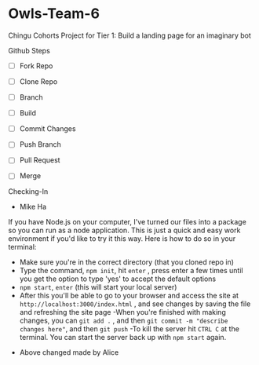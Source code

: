 # Owls-Team-6
Chingu Cohorts Project for Tier 1: Build a landing page for an imaginary bot

Github Steps
- [ ] Fork Repo
- [ ] Clone Repo
- [ ] Branch
- [ ] Build
- [ ] Commit Changes
- [ ] Push Branch
- [ ] Pull Request

- [ ] Merge

Checking-In
* Mike Ha

If you have Node.js on your computer, I've turned our files into a package so you can run as a node application. This is just a quick and easy work environment if you'd like to try it this way. Here is how to do so in your terminal:
- Make sure you're in the correct directory (that you cloned repo in) 
- Type the command, `npm init`, hit `enter` , press enter a few times until you get the option to type 'yes' to accept the default options
- `npm start`, `enter` (this will start your local server)
- After this you'll be able to go to your browser and access the site at `http://localhost:3000/index.html` , and see changes by saving the file and refreshing the site page
-When you're finished with making changes, you can `git add .` , and then `git commit -m "describe changes here"`, and then `git push`
-To kill the server hit `CTRL C` at the terminal. You can start the server back up with `npm start` again. 

* Above changed made by Alice
